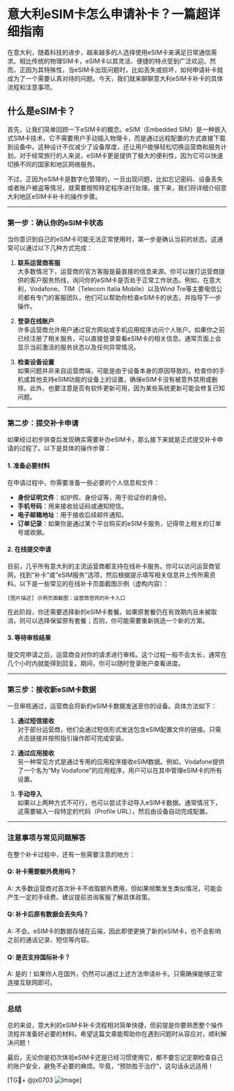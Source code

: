 # 意大利eSIM卡怎么申请补卡？一篇超详细指南

在意大利，随着科技的进步，越来越多的人选择使用eSIM卡来满足日常通信需求。相比传统的物理SIM卡，eSIM卡以其灵活、便捷的特点受到广泛欢迎。然而，正因为其特殊性，当eSIM卡出现问题时，比如丢失或损坏，如何申请补卡就成为了一个需要认真对待的问题。今天，我们就来聊聊意大利eSIM卡补卡的具体流程和注意事项。

## 什么是eSIM卡？

首先，让我们简单回顾一下eSIM卡的概念。eSIM（Embedded SIM）是一种嵌入式SIM卡技术，它不需要用户手动插入物理卡，而是通过远程配置的方式直接下载到设备中。这种设计不仅减少了设备厚度，还让用户能够轻松切换运营商和服务计划。对于经常旅行的人来说，eSIM卡更是提供了极大的便利性，因为它可以快速切换不同的国家和地区网络服务。

不过，正因为eSIM卡是数字化管理的，一旦出现问题，比如忘记密码、设备丢失或者账户被盗等情况，就需要按照特定程序进行处理。接下来，我们将详细介绍意大利地区eSIM卡补卡的操作步骤。

---

### 第一步：确认你的eSIM卡状态

当你意识到自己的eSIM卡可能无法正常使用时，第一步是确认当前的状态。这通常可以通过以下几种方式完成：

1. **联系运营商客服**  
   大多数情况下，运营商的官方客服是最直接的信息来源。你可以拨打运营商提供的客户服务热线，询问你的eSIM卡是否处于正常工作状态。例如，在意大利，Vodafone、TIM（Telecom Italia Mobile）以及Wind Tre等主要电信公司都有专门的客服团队，他们可以帮助你检查eSIM卡的状态，并指导下一步操作。

2. **登录在线账户**  
   许多运营商允许用户通过官方网站或手机应用程序访问个人账户。如果你之前已经注册了相关服务，可以直接登录查看eSIM卡的相关信息。通常页面上会显示当前激活的服务状态以及任何异常情况。

3. **检查设备设置**  
   如果问题并非来自运营商端，可能是由于设备本身的原因导致的。检查你的手机或其他支持eSIM功能的设备上的设置，确保eSIM卡没有被意外禁用或删除。此外，也要注意是否有软件更新可用，因为某些系统更新可能会修复已知问题。

---

### 第二步：提交补卡申请

如果经过初步排查后发现确实需要补办eSIM卡，那么接下来就是正式提交补卡申请的过程了。以下是具体的操作步骤：

#### 1. 准备必要材料
在申请过程中，你需要准备一些必要的个人信息和文件：
- **身份证明文件**：如护照、身份证等，用于验证你的身份。
- **手机号码**：用来接收验证码或通知短信。
- **电子邮箱地址**：用于接收后续邮件通知。
- **订单记录**：如果你是通过某个平台购买的eSIM卡服务，记得带上相关的订单号或收据。

#### 2. 在线提交申请
目前，几乎所有意大利的主流运营商都支持在线补卡服务。你可以访问运营商官网，找到“补卡”或“eSIM服务”选项，然后根据提示填写相关信息并上传所需资料。以下是一些常见的在线补卡页面截图示例（虚构内容）：

```plaintext
[图片描述] 示例页面截图：运营商官网的补卡入口
```

在此阶段，你还需要选择新的eSIM卡套餐。如果原套餐仍在有效期内且未被取消，则可以选择保留原有套餐；否则，你可能需要重新挑选一个新的方案。

#### 3. 等待审核结果
提交完申请之后，运营商会对你的请求进行审核。这个过程一般不会太长，通常在几个小时内就能得到回复。期间，你可以随时登录账户查看进度。

---

### 第三步：接收新eSIM卡数据

一旦审核通过，运营商会将新的eSIM卡数据发送至你的设备。具体方法如下：

1. **通过短信接收**  
   对于部分运营商，他们会通过短信形式发送包含eSIM配置文件的链接。只需点击链接并按照指引操作即可完成安装。

2. **通过应用接收**  
   另一种常见方式是通过专用的应用程序接收eSIM数据。例如，Vodafone提供了一个名为“My Vodafone”的应用程序，用户可以在其中管理eSIM卡的所有设置。

3. **手动导入**  
   如果以上两种方式不可行，也可以尝试手动导入eSIM卡数据。通常情况下，这需要输入一段特定的代码（Profile URL），然后由设备自动完成配置。

---

### 注意事项与常见问题解答

在整个补卡过程中，还有一些需要注意的地方：

#### Q: 补卡需要额外费用吗？
A: 大多数运营商对首次补卡不收取额外费用，但如果频繁发生类似情况，可能会产生一定的手续费。建议提前咨询客服了解具体政策。

#### Q: 补卡后原有数据会丢失吗？
A: 不会。eSIM卡的数据存储在云端，因此即使更换了新的eSIM卡，也不会影响之前的通话记录、短信等内容。

#### Q: 是否支持国际补卡？
A: 是的！如果你人在国外，仍然可以通过上述方法申请补卡。只需确保能够正常连接互联网即可。

---

### 总结

总的来说，意大利的eSIM卡补卡流程相对简单快捷，但前提是你要熟悉整个操作流程并准备好必要的材料。希望这篇文章能帮助你在遇到问题时从容应对，顺利解决问题！

最后，无论你是初次体验eSIM卡还是已经习惯使用它，都不要忘记定期检查自己的账户安全，避免不必要的麻烦。毕竟，“预防胜于治疗”，这句话永远适用！

[TG💪+ @jx0703 ![Image](https://github.com/user-attachments/assets/dbca1d08-cadb-493c-b0ec-ad6f7a83f270)]